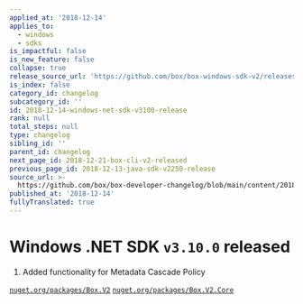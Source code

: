 ```yaml
---
applied_at: '2018-12-14'
applies_to:
  - windows
  - sdks
is_impactful: false
is_new_feature: false
collapse: true
release_source_url: 'https://github.com/box/box-windows-sdk-v2/releases/tag/v3.10.0'
is_index: false
category_id: changelog
subcategory_id: ''
id: 2018-12-14-windows-net-sdk-v3100-release
rank: null
total_steps: null
type: changelog
sibling_id: ''
parent_id: changelog
next_page_id: 2018-12-21-box-cli-v2-released
previous_page_id: 2018-12-13-java-sdk-v2250-release
source_url: >-
  https://github.com/box/box-developer-changelog/blob/main/content/2018/12-14-windows-net-sdk-v3100-release.md
published_at: '2018-12-14'
fullyTranslated: true
---
```

# Windows .NET SDK `v3.10.0` released

1. Added functionality for Metadata Cascade Policy

[`nuget.org/packages/Box.V2`](https://www.nuget.org/packages/Box.V2)
[`nuget.org/packages/Box.V2.Core`](https://www.nuget.org/packages/Box.V2.Core/)
